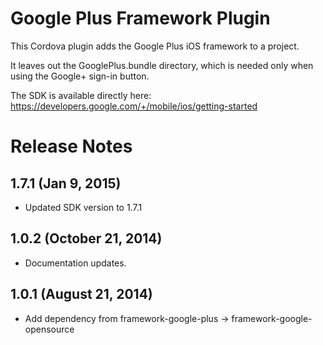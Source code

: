 # Google Plus Framework Plugin

This Cordova plugin adds the Google Plus iOS framework to a project.

It leaves out the GooglePlus.bundle directory, which is needed only when using the
Google+ sign-in button.

The SDK is available directly here: https://developers.google.com/+/mobile/ios/getting-started

# Release Notes

## 1.7.1 (Jan 9, 2015)
- Updated SDK version to 1.7.1

## 1.0.2 (October 21, 2014)
- Documentation updates.

## 1.0.1 (August 21, 2014)
- Add dependency from framework-google-plus -> framework-google-opensource
